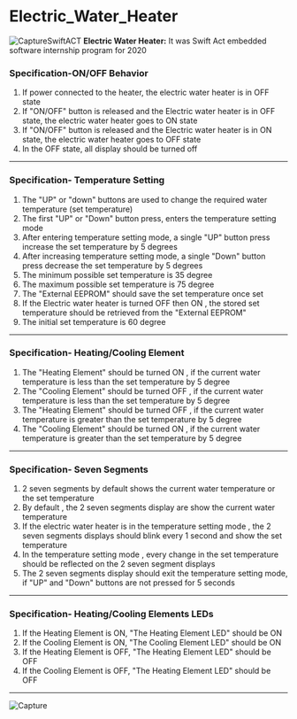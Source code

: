 # Electric_Water_Heater
![CaptureSwiftACT](https://user-images.githubusercontent.com/75904835/131776174-82a99d27-7e57-4bbd-ad39-17b7fbbf912a.PNG) **Electric Water Heater:** It was Swift Act embedded software internship program for 2020

### Specification-ON/OFF Behavior

1. If power connected to the heater, the electric water heater is in OFF state
2. If "ON/OFF" button is released and the Electric water heater is in OFF state, the electric water heater goes to ON state
3. If "ON/OFF" button is released and the Electric water heater is in ON state, the electric water heater goes to OFF state
4. In the OFF state, all display should be turned off
________________________________________________________________________________________________________________________________
### Specification- Temperature Setting 

1. The "UP" or "down" buttons are used to change the required water temperature (set temperature)
2. The first "UP" or "Down" button press, enters the temperature setting mode
3. After entering temperature setting mode, a single "UP" button press increase the set temperature by 5 degrees
4. After increasing temperature setting mode, a single "Down" button press decrease the set temperature by 5 degrees
5. The minimum possible set temperature is 35 degree
6. The maximum possible set temperature is 75 degree
7. The "External EEPROM" should save the set temperature once set
8. If the Electric water heater is turned OFF then ON , the stored set temperature should be retrieved from the "External EEPROM"
9. The initial set temperature is 60 degree
__________________________________________________________________________________________________________________________________
### Specification- Heating/Cooling Element
1. The "Heating Element" should be turned ON , if the current water temperature is less than the set temperature by 5 degree 
2. The "Cooling Element" should be turned OFF , if the current water temperature is less than the set temperature by 5 degree 
3. The "Heating Element" should be turned OFF , if the current water temperature is greater than the set temperature by 5 degree 
4. The "Cooling Element" should be turned ON , if the current water temperature is greater than the set temperature by 5 degree 
____________________________________________________________________________________________________________________________________
### Specification- Seven Segments
1. 2 seven segments by default shows the current water temperature or the set temperature
2. By default , the 2 seven segments display are show the current water temperature
3. If the electric water heater is in the temperature setting mode , the 2 seven segments displays should blink every 1 second and show the set temperature 
4. In the temperature setting mode , every change in the set temperature should be reflected on the 2 seven segment displays
5. The 2 seven segments display should exit the temperature setting mode, if "UP" and "Down" buttons are not pressed for 5 seconds
______________________________________________________________________________________________________________________________________ 
### Specification- Heating/Cooling Elements LEDs
1. If the Heating Element is ON, "The Heating Element LED" should be ON
2. If the Cooling Element is ON, "The Cooling Element LED" should be ON
3. If the Heating Element is OFF, "The Heating Element LED" should be OFF
4. If the Cooling Element is OFF, "The Heating Element LED" should be OFF
_______________________________________________________________________________________________________________________________________

![Capture](https://user-images.githubusercontent.com/75904835/131776377-ea25868a-4bd9-4e66-808a-ea045c520960.PNG)

